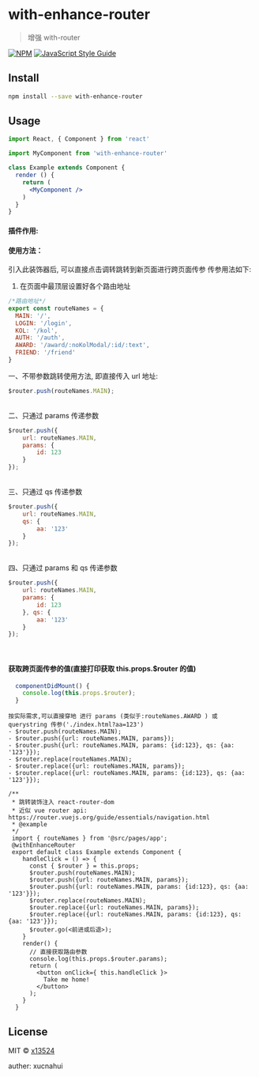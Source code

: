 # with-enhance-router

> 增强 with-router 

[![NPM](https://img.shields.io/npm/v/with-enhance-router.svg)](https://www.npmjs.com/package/with-enhance-router) [![JavaScript Style Guide](https://img.shields.io/badge/code_style-standard-brightgreen.svg)](https://standardjs.com)

## Install

```bash
npm install --save with-enhance-router
```

## Usage

```jsx
import React, { Component } from 'react'

import MyComponent from 'with-enhance-router'

class Example extends Component {
  render () {
    return (
      <MyComponent />
    )
  }
}
```
#### 插件作用:
  

#### 使用方法：
引入此装饰器后, 可以直接点击调转跳转到新页面进行跨页面传参
传参用法如下:
1. 在页面中最顶层设置好各个路由地址
```javascript
/*路由地址*/
export const routeNames = {
  MAIN: '/',
  LOGIN: '/login',
  KOL: '/kol',
  AUTH: '/auth',
  AWARD: '/award/:noKolModal/:id/:text',
  FRIEND: '/friend'
}
```

一、不带参数跳转使用方法, 即直接传入 url 地址:
```javascript
$router.push(routeNames.MAIN);  
```
<br>  
二、只通过 params 传递参数

```javascript
$router.push({
    url: routeNames.MAIN,
    params: {
        id: 123
    }
});  
```
<br> 
三、只通过 qs 传递参数  

```javascript
$router.push({
    url: routeNames.MAIN,
    qs: {
        aa: '123'
    }
});  
```
<br> 
四、只通过 params 和 qs 传递参数  

```javascript
$router.push({
    url: routeNames.MAIN,
    params: {
        id: 123
    }, qs: {
        aa: '123'
    }
}); 
```
<br> 


#### 获取跨页面传参的值(直接打印获取 this.props.$router 的值)
```javascript
  componentDidMount() {
    console.log(this.props.$router);
  }
```

```
按实际需求,可以直接穿地 进行 params (类似于:routeNames.AWARD ) 或 querystring 传参('./index.html?aa=123')
- $router.push(routeNames.MAIN);
- $router.push({url: routeNames.MAIN, params});
- $router.push({url: routeNames.MAIN, params: {id:123}, qs: {aa: '123'}});
- $router.replace(routeNames.MAIN);
- $router.replace({url: routeNames.MAIN, params});
- $router.replace({url: routeNames.MAIN, params: {id:123}, qs: {aa: '123'}});
```

```
/**
 * 跳转装饰注入 react-router-dom
 * 近似 vue router api: https://router.vuejs.org/guide/essentials/navigation.html
 * @example
 */
 import { routeNames } from '@src/pages/app';
 @withEnhanceRouter
 export default class Example extends Component {
    handleClick = () => {
      const { $router } = this.props;
      $router.push(routeNames.MAIN);
      $router.push({url: routeNames.MAIN, params});
      $router.push({url: routeNames.MAIN, params: {id:123}, qs: {aa: '123'}});
      $router.replace(routeNames.MAIN);
      $router.replace({url: routeNames.MAIN, params});
      $router.replace({url: routeNames.MAIN, params: {id:123}, qs: {aa: '123'}});
      $router.go(<前进或后退>);
    }
    render() {
      // 直接获取路由参数
      console.log(this.props.$router.params);
      return (
        <button onClick={ this.handleClick }>
          Take me home!
        </button>
      );
    }
  }
```


## License

MIT © [x13524](https://github.com/x13524)

auther:    xucnahui
